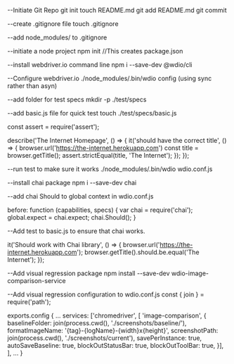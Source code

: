 
--Initiate Git Repo
git init
touch README.md
git add README.md
git commit

--create .gitignore file
touch .gitignore

--add node_modules/ to .gitignore

--initiate a node project
npm init //This creates package.json

--install webdriver.io command line
npm i --save-dev @wdio/cli

--Configure webdriver.io
./node_modules/.bin/wdio config (using sync rather than asyn)

--add folder for test specs
mkdir -p ./test/specs

--add basic.js file for quick test
touch ./test/specs/basic.js

const assert = require('assert');

describe('The Internet Homepage', () => {
    it('should have the correct title', () => {
        browser.url('https://the-internet.herokuapp.com')
        const title = browser.getTitle();
        assert.strictEqual(title, 'The Internet');
    });
});

--run test to make sure it works
./node_modules/.bin/wdio wdio.conf.js

--install chai package
npm i --save-dev chai

--add chai Should to global context in wdio.conf.js

 before: function (capabilities, specs) {
        var chai = require('chai');
        global.expect = chai.expect;
        chai.Should();
    }

--Add test to basic.js to ensure that chai works.

 it('Should work with Chai library', () => {
        browser.url('https://the-internet.herokuapp.com');
        browser.getTitle().should.be.equal('The Internet');
    });

--Add visual regression package
npm install --save-dev wdio-image-comparison-service

--Add visual regression configuration to wdio.conf.js
const { join } = require('path');

exports.config {
    ...
    services: ['chromedriver', [
        'image-comparison', {
            baselineFolder: join(process.cwd(), './screenshots/baseline/'),
            formatImageName: '{tag}-{logName}-{width}x{height}',
            screenshotPath: join(process.cwd(), './screenshots/current'),
            savePerInstance: true,
            autoSaveBaseline: true,
            blockOutStatusBar: true,
            blockOutToolBar: true,
        }],
    ],
    ...
}


